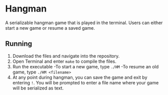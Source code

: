 # Hangman
A serializable hangman game that is played in the terminal. Users can either start a new game or resume a saved game.

## Running
1. Download the files and navigate into the repository.
2. Open Terminal and enter ```make``` to compile the files.
3. Run the executable
   -To start a new game, type ```./HM```
   -To resume an old game, type ```./HM <filename>```
4. At any point during hangman, you can save the game and exit by entering ```!```. You will be prompted to enter a file name where your game will be serialized as text.
